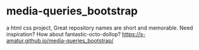 # media-queries_bootstrap
a html css project, Great repository names are short and memorable. Need inspiration? How about fantastic-octo-dollop?
https://s-amatur.github.io/media-queries_bootstrap/
